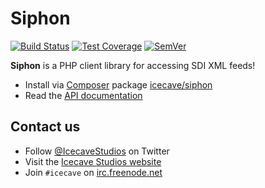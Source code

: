 # Siphon

[![Build Status]](https://travis-ci.org/IcecaveStudios/siphon)
[![Test Coverage]](https://coveralls.io/r/IcecaveStudios/siphon?branch=develop)
[![SemVer]](http://semver.org)

**Siphon** is a PHP client library for accessing SDI XML feeds!

* Install via [Composer](http://getcomposer.org) package [icecave/siphon](https://packagist.org/packages/icecave/siphon)
* Read the [API documentation](http://icecavestudios.github.io/siphon/artifacts/documentation/api/)

## Contact us

* Follow [@IcecaveStudios](https://twitter.com/IcecaveStudios) on Twitter
* Visit the [Icecave Studios website](http://icecave.com.au)
* Join `#icecave` on [irc.freenode.net](http://webchat.freenode.net?channels=icecave)

<!-- references -->
[Build Status]: http://img.shields.io/travis/IcecaveStudios/siphon/develop.svg?style=flat-square
[Test Coverage]: http://img.shields.io/coveralls/IcecaveStudios/siphon/develop.svg?style=flat-square
[SemVer]: http://img.shields.io/:semver-0.1.1-yellow.svg?style=flat-square

